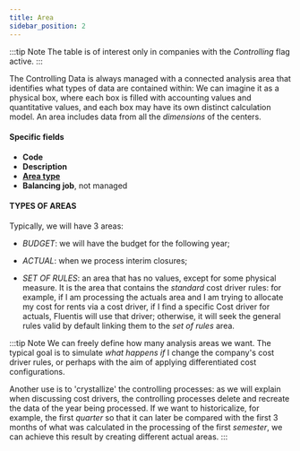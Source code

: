 ```yaml
---
title: Area
sidebar_position: 2
---
```


:::tip Note
The table is of interest only in companies with the *Controlling* flag active.
:::

The Controlling Data is always managed with a connected analysis area that identifies what types of data are contained within: We can imagine it as a physical box, where each box is filled with accounting values and quantitative values, and each box may have its own distinct calculation model. An area includes data from all the *dimensions* of the centers.

#### Specific fields
- **Code**
- **Description**
- [**Area type**](/docs/configurations/tables/controlling/managerial-accounting/area-type)
- **Balancing job**, not managed


#### TYPES OF AREAS
Typically, we will have 3 areas:
- *BUDGET*: we will have the budget for the following year;

- *ACTUAL*: when we process interim closures;

- *SET OF RULES*: an area that has no values, except for some physical measure. It is the area that contains the *standard* cost driver rules: for example, if I am processing the actuals area and I am trying to allocate my cost for rents via a cost driver, if I find a specific Cost driver for actuals, Fluentis will use that driver; otherwise, it will seek the general rules valid by default linking them to the *set of rules* area.

:::tip Note 
We can freely define how many analysis areas we want. The typical goal is to simulate *what happens if* I change the company's cost driver rules, or perhaps with the aim of applying differentiated cost configurations.

Another use is to 'crystallize' the controlling processes: as we will explain when discussing cost drivers, the controlling processes delete and recreate the data of the year being processed. If we want to historicalize, for example, the first *quarter* so that it can later be compared with the first 3 months of what was calculated in the processing of the first *semester*, we can achieve this result by creating different actual areas.
:::